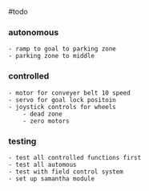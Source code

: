 #todo
### autonomous
	- ramp to goal to parking zone
	- parking zone to middle
### controlled
	- motor for conveyer belt 10 speed
	- servo for goal lock positoin
	- joystick controls for wheels
		- dead zone
		- zero motors
### testing 
	- test all controlled functions first
	- test all automous
	- test with field control system
	- set up samantha module
